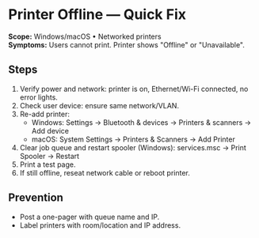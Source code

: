 # Printer Offline — Quick Fix
**Scope:** Windows/macOS • Networked printers  
**Symptoms:** Users cannot print. Printer shows "Offline" or "Unavailable".

## Steps
1) Verify power and network: printer is on, Ethernet/Wi-Fi connected, no error lights.  
2) Check user device: ensure same network/VLAN.  
3) Re-add printer:  
   - Windows: Settings → Bluetooth & devices → Printers & scanners → Add device  
   - macOS: System Settings → Printers & Scanners → Add Printer  
4) Clear job queue and restart spooler (Windows): services.msc → Print Spooler → Restart  
5) Print a test page.  
6) If still offline, reseat network cable or reboot printer.  

## Prevention
- Post a one-pager with queue name and IP.  
- Label printers with room/location and IP address.  
